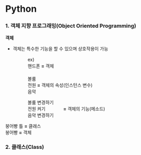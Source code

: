 # Python

### 1. 객체 지향 프로그래밍(Object Oriented Programming)

<b>객체</b>
- 객체는 특수한 기능을 할 수 있으며 상호작용이 가능

　　　　　ex)  
　　　　　핸드폰 <b>=</b> 객체  
　  
　　　　　볼륨  
　　　　　전원 <b>=</b> 객체의 속성(인스턴스 변수)    
　　　　　음악  

　　　　　볼륨 변경하기  
　　　　　전원 켜기　　　　<b>=</b> 객체의 기능(메소드)  
　　　　　음악 변경하기  

붕어빵 틀 <b>=</b> 클래스  
붕어빵 <b>=</b> 객체  

### 2. 클래스(Class)
